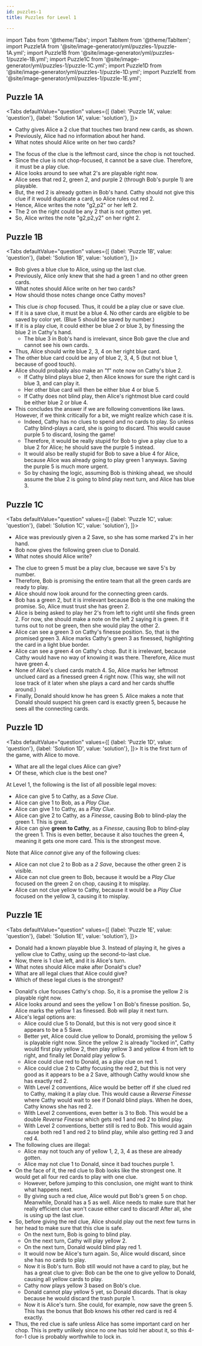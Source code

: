 ```yaml
---
id: puzzles-1
title: Puzzles for Level 1

---
```


import Tabs from '@theme/Tabs';
import TabItem from '@theme/TabItem';
import Puzzle1A from '@site/image-generator/yml/puzzles-1/puzzle-1A.yml';
import Puzzle1B from '@site/image-generator/yml/puzzles-1/puzzle-1B.yml';
import Puzzle1C from '@site/image-generator/yml/puzzles-1/puzzle-1C.yml';
import Puzzle1D from '@site/image-generator/yml/puzzles-1/puzzle-1D.yml';
import Puzzle1E from '@site/image-generator/yml/puzzles-1/puzzle-1E.yml';

## Puzzle 1A

<Tabs
  defaultValue="question"
  values={[
    {label: 'Puzzle 1A', value: 'question'},
    {label: 'Solution 1A', value: 'solution'},
  ]}>
<TabItem value="question">

- Cathy gives Alice a 2 clue that touches two brand new cards, as shown.
- Previously, Alice had no information about her hand.
- What notes should Alice write on her two cards?

</TabItem>
<TabItem value="solution">

- The focus of the clue is the leftmost card, since the chop is not touched.
- Since the clue is not chop-focused, it cannot be a save clue.
  Therefore, it must be a play clue.
- Alice looks around to see what 2's are playable right now.
- Alice sees that red 2, green 2, and purple 2 (through Bob's purple 1) are playable.
- But, the red 2 is already gotten in Bob's hand. Cathy should not give this clue if it would duplicate a card, so Alice rules out red 2.
- Hence, Alice writes the note "g2,p2" or her left 2.
- The 2 on the right could be any 2 that is not gotten yet.
- So, Alice writes the note "g2,p2,y2" on her right 2.

</TabItem>
</Tabs>

<Puzzle1A />

## Puzzle 1B

<Tabs
  defaultValue="question"
  values={[
    {label: 'Puzzle 1B', value: 'question'},
    {label: 'Solution 1B', value: 'solution'},
  ]}>
<TabItem value="question">

- Bob gives a blue clue to Alice, using up the last clue.
- Previously, Alice only knew that she had a green 1 and no other green cards.
- What notes should Alice write on her two cards?
- How should those notes change once Cathy moves?

</TabItem>
<TabItem value="solution">

- This clue *is* chop focused. Thus, it could be a play clue or save clue.
- If it is a save clue, it must be a blue 4. No other cards are eligible to be saved by color yet. (Blue 5 should be saved by number.)
- If it is a play clue, it could either be blue 2 or blue 3, by finessing the blue 2 in Cathy's hand.
  - The blue 3 in Bob's hand is irrelevant, since Bob gave the clue and cannot see his own cards.
- Thus, Alice should write blue 2, 3, 4 on her right blue card.
- The other blue card could be any of blue 2, 3, 4, 5 (but not blue 1, because of good touch).
- Alice should probably also make an "f" note now on Cathy's blue 2.
  - If Cathy blind plays blue 2, then Alice knows for sure the right card is blue 3, and can play it.
  - Her other blue card will then be either blue 4 or blue 5.
  - If Cathy does not blind play, then Alice's rightmost blue card could be either blue 2 or blue 4.
- This concludes the answer if we are following conventions like laws. However, if we think critically for a bit, we might realize which case it is.
  - Indeed, Cathy has no clues to spend and no cards to play. So unless Cathy blind-plays a card, she is going to discard. This would cause purple 5 to discard, losing the game!
  - Therefore, it would be really stupid for Bob to give a play clue to a blue 2 for Alice; he should save the purple 5 instead.
  - It would also be really stupid for Bob to save a blue 4 for Alice, because Alice was already going to play green 1 anyways. Saving the purple 5 is much more urgent.
  - So by chasing the logic, assuming Bob is thinking ahead, we should assume the blue 2 is going to blind play next turn, and Alice has blue 3.

</TabItem>
</Tabs>

<Puzzle1B />

## Puzzle 1C

<Tabs
  defaultValue="question"
  values={[
    {label: 'Puzzle 1C', value: 'question'},
    {label: 'Solution 1C', value: 'solution'},
  ]}>
<TabItem value="question">

- Alice was previously given a 2 Save, so she has some marked 2's in her hand.
- Bob now gives the following green clue to Donald.
- What notes should Alice write?

</TabItem>
<TabItem value="solution">

- The clue to green 5 must be a play clue, because we save 5's by number.
- Therefore, Bob is promising the entire team that all the green cards are ready to play.
- Alice should now look around for the connecting green cards.
- Bob has a green 2, but it is irrelevant because Bob is the one making the promise. So, Alice must trust she has green 2.
- Alice is being asked to play her 2's from left to right until she finds green 2. For now, she should make a note on the left 2 saying it is green. If it turns out to not be green, then she would play the other 2.
- Alice can see a green 3 on Cathy's finesse position. So, that is the promised green 3. Alice marks Cathy's green 3 as finessed, highlighting the card in a light blue border.
- Alice can see a green 4 on Cathy's chop. But it is irrelevant, because Cathy would have no way of knowing it was there. Therefore, Alice must have green 4.
- None of Alice's clued cards match 4. So, Alice marks her leftmost unclued card as a finessed green 4 right now. (This way, she will not lose track of it later when she plays a card and her cards shuffle around.)
- Finally, Donald should know he has green 5. Alice makes a note that Donald should suspect his green card is exactly green 5, because he sees all the connecting cards.

</TabItem>
</Tabs>

<Puzzle1C />

## Puzzle 1D

<Tabs
  defaultValue="question"
  values={[
    {label: 'Puzzle 1D', value: 'question'},
    {label: 'Solution 1D', value: 'solution'},
  ]}>
<TabItem value="question">
It is the first turn of the game, with Alice to move.

- What are all the legal clues Alice can give?
- Of these, which clue is the best one?

</TabItem>
<TabItem value="solution">
At Level 1, the following is the list of all possible legal moves:

- Alice can give 5 to Cathy, as a *Save Clue*.
- Alice can give 1 to Bob, as a *Play Clue*.
- Alice can give 1 to Cathy, as a *Play Clue*.
- Alice can give 2 to Cathy, as a *Finesse*, causing Bob to blind-play the green 1. This is great.
- Alice can give **green to Cathy**, as a *Finesse*, causing Bob to blind-play the green 1. This is even better, because it also touches the green 4, meaning it gets one more card. This is the strongest move.

Note that Alice *cannot* give any of the following clues:

- Alice can not clue 2 to Bob as a *2 Save*, because the other green 2 is visible.
- Alice can not clue green to Bob, because it would be a *Play Clue* focused on the green 2 on chop, causing it to misplay.
- Alice can not clue yellow to Cathy, because it would be a *Play Clue* focused on the yellow 3, causing it to misplay.

</TabItem>
</Tabs>

<Puzzle1D />

## Puzzle 1E

<Tabs
  defaultValue="question"
  values={[
    {label: 'Puzzle 1E', value: 'question'},
    {label: 'Solution 1E', value: 'solution'},
  ]}>
<TabItem value="question">

- Donald had a known playable blue 3. Instead of playing it, he gives a yellow clue to Cathy, using up the second-to-last clue.
- Now, there is 1 clue left, and it is Alice's turn.
- What notes should Alice make after Donald's clue?
- What are all legal clues that Alice could give?
- Which of these legal clues is the strongest?

</TabItem>
<TabItem value="solution">

- Donald's clue focuses Cathy's chop. So, it is a promise the yellow 2 is playable right now.
- Alice looks around and sees the yellow 1 on Bob's finesse position. So, Alice marks the yellow 1 as finessed. Bob will play it next turn.
- Alice's legal options are:
  - Alice could clue 5 to Donald, but this is not very good since it appears to be a 5 Save.
  - Better yet, Alice could clue yellow to Donald, promising the yellow 5 is playable right now. Since the yellow 2 is already "locked in", Cathy would first play yellow 2, then play yellow 3 and yellow 4 from left to right, and finally let Donald play yellow 5.
  - Alice could clue red to Donald, as a play clue on red 1.
  - Alice could clue 2 to Cathy focusing the red 2, but this is not very good as it appears to be a 2 Save, although Cathy would know she has exactly red 2.
  - With Level 2 conventions, Alice would be better off if she clued red to Cathy, making it a play clue. This would cause a *Reverse Finesse* where Cathy would wait to see if Donald blind plays. When he does, Cathy knows she has red 2.
  - With Level 2 conventions, even better is 3 to Bob. This would be a double *Reverse Finesse* which gets red 1 and red 2 to blind play.
  - With Level 2 conventions, better still is red to Bob. This would again cause both red 1 and red 2 to blind play, while also getting red 3 and red 4.
- The following clues are illegal:
  - Alice may not touch any of yellow 1, 2, 3, 4 as these are already gotten.
  - Alice may not clue 1 to Donald, since it bad touches purple 1.
- On the face of it, the red clue to Bob looks like the strongest one. It would get all four red cards to play with one clue.
  - However, before jumping to this conclusion, one might want to think what happens next.
  - By giving such a red clue, Alice would put Bob's green 5 on chop. Meanwhile, Donald has a 5 as well. Alice needs to make sure that her really efficient clue won't cause either card to discard! After all, she is using up the last clue.
- So, before giving the red clue, Alice should play out the next few turns in her head to make sure that this clue is safe.
  - On the next turn, Bob is going to blind play.
  - On the next turn, Cathy will play yellow 2.
  - On the next turn, Donald would blind play red 1.
  - It would now be Alice's turn again. So, Alice would discard, since she has no cards to play.
  - Now it is Bob's turn. Bob still would not have a card to play, but he has a great clue to give: Bob can be the one to give yellow to Donald, causing all yellow cards to play.
  - Cathy now plays yellow 3 based on Bob's clue.
  - Donald cannot play yellow 5 yet, so Donald discards. That is okay because he would discard the trash purple 1.
  - Now it is Alice's turn. She could, for example, now save the green 5. This has the bonus that Bob knows his other red card is red 4 exactly.
- Thus, the red clue is safe unless Alice has some important card on her chop. This is pretty unlikely since no one has told her about it, so this 4-for-1 clue is probably worthwhile to lock in.

</TabItem>
</Tabs>

<Puzzle1E />
